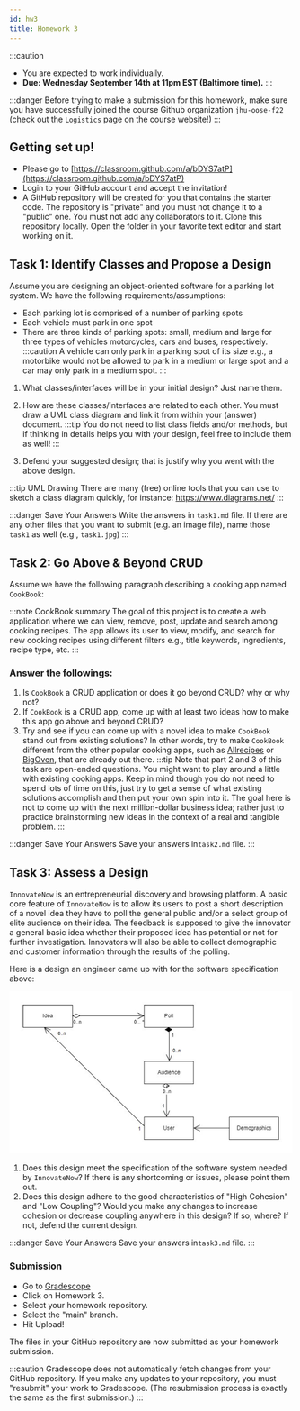 ```yaml
---
id: hw3
title: Homework 3
---
```


:::caution 
* You are expected to work individually.
* **Due: Wednesday September 14th at 11pm EST (Baltimore time).**
:::

:::danger
Before trying to make a submission for this homework, make sure you have successfully joined the course Github organization `jhu-oose-f22` (check out the `Logistics` page on the course website!)
:::

## Getting set up!

* Please go to [https://classroom.github.com/a/bDYS7atP](https://classroom.github.com/a/bDYS7atP)
* Login to your GitHub account and accept the invitation!
* A GitHub repository will be created for you that contains the starter code. The repository is "private" and you must not change it to a "public" one. You must not add any collaborators to it. Clone this repository locally. Open the folder in your favorite text editor and start working on it.



## Task 1: Identify Classes and Propose a Design

Assume you are designing an object-oriented software for a parking lot system. We have the following requirements/assumptions:

* Each parking lot is comprised of a number of parking spots
* Each vehicle must park in one spot
* There are three kinds of parking spots: small, medium and large for three types of vehicles motorcycles, cars and buses, respectively.
:::caution
A vehicle can only park in a parking spot of its size e.g., a motorbike would not be allowed to park in a medium or large spot and a car may only park in a medium spot.
:::

1. What classes/interfaces will be in your initial design? Just name them.

1. How are these classes/interfaces are related to each other. You must draw a UML class diagram and link it from within your (answer) document.
:::tip
You do not need to list class fields and/or methods, but if thinking in details helps you with your design, feel free to include them as well!
:::

1. Defend your suggested design; that is justify why you went with the above design.

:::tip UML Drawing 
There are many (free) online tools that you can use to sketch a class diagram quickly, for instance: https://www.diagrams.net/ 
:::

:::danger Save Your Answers
Write the answers in `task1.md` file. If there are any other files that you want to submit (e.g. an image file), name those `task1` as well (e.g., `task1.jpg`)
:::

## Task 2: Go Above & Beyond CRUD

Assume we have the following paragraph describing a cooking app named `CookBook`:

:::note CookBook summary
The goal of this project is to create a web application where we can view, remove, post, update and search among cooking recipes. The app allows its user to view, modify, and search for new cooking recipes using different filters e.g., title keywords, ingredients, recipe type, etc.
:::

### Answer the followings:

1. Is `CookBook` a CRUD application or does it go beyond CRUD? why or why not?
1. If `CookBook` is a CRUD app, come up with at least two ideas how to make this app go above and beyond CRUD?
1. Try and see if you can come up with a novel idea to make `CookBook` stand out from existing solutions? In other words, try to make `CookBook` different from the other popular cooking apps, such as [Allrecipes](https://www.allrecipes.com/) or [BigOven](https://www.bigoven.com/), that are already out there.
:::tip 
Note that part 2 and 3 of this task are open-ended questions. You might want to play around a little with existing cooking apps. Keep in mind though you do not need to spend lots of time on this, just try to get a sense of what existing solutions accomplish and then put your own spin into it. The goal here is not to come up with the next million-dollar business idea; rather just to practice brainstorming new ideas in the context of a real and tangible problem. 
:::

:::danger Save Your Answers 
Save your answers in`task2.md` file.
:::


## Task 3: Assess a Design

`InnovateNow` is an entrepreneurial discovery and browsing platform. A basic core feature of `InnovateNow` is to allow its users to post a short description of a novel idea they have to poll the general public and/or a select group of elite audience on their idea. The feedback is supposed to give the innovator a general basic idea whether their proposed idea has potential or not for further investigation. Innovators will also be able to collect demographic and customer information through the results of the polling.

Here is a design an engineer came up with for the software specification above:

![](../../static/img/hw/hw3_1.jpg)

1. Does this design meet the specification of the software system needed by `InnovateNow`? If there is any shortcoming or issues, please point them out. 
1. Does this design adhere to the good characteristics of "High Cohesion" and "Low Coupling"? Would you make any changes to increase cohesion or decrease coupling anywhere in this design? If so, where? If not, defend the current design.

:::danger Save Your Answers 
Save your answers in`task3.md` file.
:::


### Submission
* Go to [Gradescope](https://www.gradescope.com/courses/420577)
* Click on Homework 3.
* Select your homework repository.
* Select the "main" branch.
* Hit Upload!

The files in your GitHub repository are now submitted as your homework submission.

:::caution
Gradescope does not automatically fetch changes from your GitHub repository. If you make any updates to your repository, you must "resubmit" your work to Gradescope. (The resubmission process is exactly the same as the first submission.)
:::

